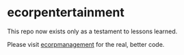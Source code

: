 # ecorpentertainment

This repo now exists only as a testament to lessons learned.

Please visit [ecorpmanagement](https://github.com/emensch/ecorpmanagement) for the real, better code.
